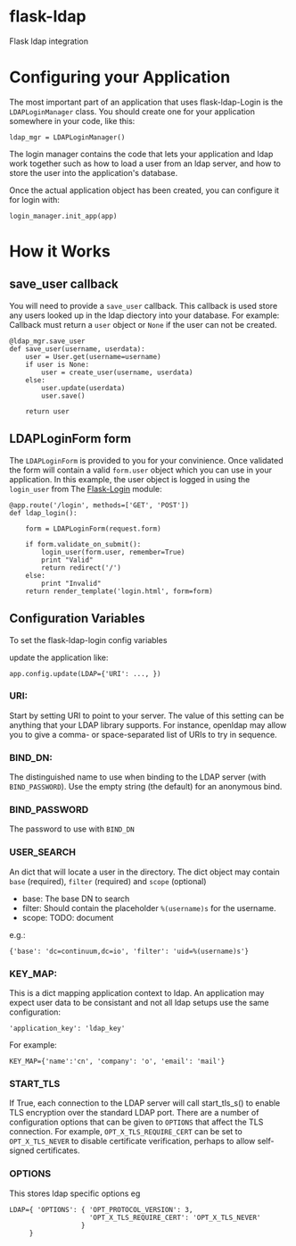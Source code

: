 flask-ldap
==========

Flask ldap integration

# Configuring your Application

The most important part of an application that uses flask-ldap-Login is the `LDAPLoginManager` class.
You should create one for your application somewhere in your code, like this:

    ldap_mgr = LDAPLoginManager()

The login manager contains the code that lets your application and ldap work together
such as how to load a user from an ldap server,
and how to store the user into the application's database.

Once the actual application object has been created, you can configure it for login with:

    login_manager.init_app(app)

# How it Works

## save_user callback

You will need to provide a `save_user` callback.
This callback is used store any users looked up in the ldap diectory into your database. For example:
Callback must return a `user` object or `None` if the user can not be created.

    @ldap_mgr.save_user
    def save_user(username, userdata):
        user = User.get(username=username)
        if user is None:
            user = create_user(username, userdata)
        else:
            user.update(userdata)
            user.save()

        return user

## LDAPLoginForm form

The `LDAPLoginForm` is provided to you for your convinience.
Once validated the form  will contain a valid `form.user`
object which you can use in your application.
In this example, the user object is logged in using the `login_user` from The
[Flask-Login](https://flask-login.readthedocs.org/en/latest/) module:

    @app.route('/login', methods=['GET', 'POST'])
    def ldap_login():

        form = LDAPLoginForm(request.form)

        if form.validate_on_submit():
            login_user(form.user, remember=True)
            print "Valid"
            return redirect('/')
        else:
            print "Invalid"
        return render_template('login.html', form=form)

## Configuration Variables

To set the flask-ldap-login config variables

update the application like:

    app.config.update(LDAP={'URI': ..., })

### URI:

Start by setting URI to point to your server.
The value of this setting can be anything that your LDAP library supports.
For instance, openldap may allow you to give a comma- or space-separated
list of URIs to try in sequence.

### BIND_DN:

The distinguished name to use when binding to the LDAP server (with `BIND_PASSWORD`).
Use the empty string (the default) for an anonymous bind.

### BIND_PASSWORD

The password to use with `BIND_DN`

### USER_SEARCH

An  dict that will locate a user in the directory.
The dict object may contain `base` (required), `filter` (required) and `scope` (optional)

 * base: The base DN to search
 * filter:  Should contain the placeholder `%(username)s` for the username.
 * scope: TODO: document

e.g.:

    {'base': 'dc=continuum,dc=io', 'filter': 'uid=%(username)s'}

### KEY_MAP:

This is a dict mapping application context to ldap.
An application may expect user data to be consistant and not all ldap
setups use the same configuration:

    'application_key': 'ldap_key'

For example:

    KEY_MAP={'name':'cn', 'company': 'o', 'email': 'mail'}

### START_TLS

If True, each connection to the LDAP server will call start_tls_s()
to enable TLS encryption over the standard LDAP port.
There are a number of configuration options that can be given to `OPTIONS` that affect the TLS connection.
For example, `OPT_X_TLS_REQUIRE_CERT` can be set to `OPT_X_TLS_NEVER` to disable certificate verification,
perhaps to allow self-signed certificates.


### OPTIONS

This stores ldap specific options eg

    LDAP={ 'OPTIONS': { 'OPT_PROTOCOL_VERSION': 3,
                        'OPT_X_TLS_REQUIRE_CERT': 'OPT_X_TLS_NEVER'
                      }
         }
